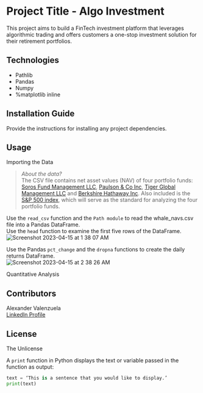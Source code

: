 # Project Title - Algo Investment
This project aims to build a FinTech investment platform that leverages algorithmic trading and offers customers a one-stop investment solution for their retirement portfolios.


## Technologies
* Pathlib
* Pandas
* Numpy 
* %matplotlib inline


## Installation Guide

Provide the instructions for installing any project dependencies.


## Usage

Importing the Data
>*About the data?*<br>
The CSV file contains net asset values (NAV) of four portfolio funds: [Soros Fund Management LLC](https://en.wikipedia.org/wiki/Soros_Fund_Management), [Paulson & Co Inc](https://en.wikipedia.org/wiki/Paulson_%26_Co.), [Tiger Global Management LLC](https://en.wikipedia.org/wiki/Tiger_Global_Management) and [Berkshire Hathaway Inc](https://en.wikipedia.org/wiki/Berkshire_Hathaway).  Also included is the [S&P 500 index](https://www.spglobal.com/spdji/en/indices/equity/sp-500/#overview), which will serve as the standard for analyzing the four portfolio funds.  

Use the `read_csv` function and the `Path module` to read the whale_navs.csv file into a Pandas DataFrame.<br>
Use the `head` function to examine the first five rows of the DataFrame.<br>
![Screenshot 2023-04-15 at 1 38 07 AM](https://user-images.githubusercontent.com/111409358/232201189-97f7cbab-4491-4cb7-9d9c-76addb62c02f.png)

Use the Pandas `pct_change` and the `dropna` functions to create the daily returns DataFrame.<br>
![Screenshot 2023-04-15 at 2 38 26 AM](https://user-images.githubusercontent.com/111409358/232206080-f51e43cb-3886-4a76-a583-5adf68b78e51.png)


Quantitative Analysis







## Contributors
Alexander Valenzuela<br>
[LinkedIn Profile](<https://www.linkedin.com/in/alex-valenzuela-97826842/>)


## License
The Unlicense


A `print` function in Python displays the text or variable passed in the function as output:

```python
text = ‘This is a sentence that you would like to display.’
print(text)
```
